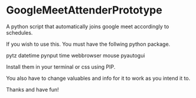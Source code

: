 # GoogleMeetAttenderPrototype
A python script that automatically joins google meet accordingly to schedules.

If you wish to use this. You must have the follwing python package.

pytz
datetime
pynput
time
webbrowser
mouse
pyautogui

Install them in your terminal or css using PIP.

You also have to change valuables and info for it to work as you intend it to.

Thanks and have fun!
